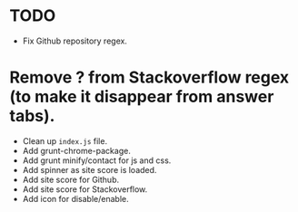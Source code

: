 # TODO #

* Fix Github repository regex.
# Remove ? from Stackoverflow regex (to make it disappear from answer tabs).
* Clean up `index.js` file.
* Add grunt-chrome-package.
* Add grunt minify/contact for js and css.
* Add spinner as site score is loaded.
* Add site score for Github.
* Add site score for Stackoverflow.
* Add icon for disable/enable.

